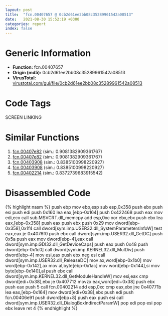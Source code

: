 ```yaml
---
layout: post
title:  "fcn.00407657 @ 0cb2d61ee2bb08c35289961542a08513"
date:   2021-08-30 15:52:19 +0300
categories: report
index: false
---
```


# Generic Information
- **Function:** fcn.00407657
- **Origin (md5):** 0cb2d61ee2bb08c35289961542a08513
- **VirusTotal:** [virustotal.com/gui/file/0cb2d61ee2bb08c35289961542a08513][virustotal_ref]

# Code Tags
<span class="tag" id="SCREEN">SCREEN</span>
<span class="tag" id="LINKING">LINKING</span>


# Similar Functions

1. [fcn.00407e82][similar_1_ref] (sim.: 0.9081382909361767)
2. [fcn.00407e82][similar_2_ref] (sim.: 0.9081382909361767)
3. [fcn.00403908][similar_3_ref] (sim.: 0.8385100998220927)
4. [fcn.00403908][similar_4_ref] (sim.: 0.8385100998220927)
5. [fcn.00402214][similar_5_ref] (sim.: 0.8372739683915542)


# Disassembled Code

{% highlight nasm %}
push ebp
mov ebp,esp
sub esp,0x358
push ebx
push esi
push edi
push 0x160
lea eax,[ebp-0x164]
push 0x422468
push eax
mov edi,ecx
call sub.MSVCRT.dll_memcpy
add esp,0xc
xor ebx,ebx
push ebx
lea eax,[ebp-0x358]
push eax
push ebx
push 0x29
mov dword[ebp-0x358],0x1f4
call dword[sym.imp.USER32.dll_SystemParametersInfoW]
test eax,eax
je 0x4076f0
push ebx
call dword[sym.imp.USER32.dll_GetDC]
push 0x5a
push eax
mov dword[ebp-4],eax
call dword[sym.imp.GDI32.dll_GetDeviceCaps]
push eax
push 0x48
push dword[ebp-0x1c0]
call dword[sym.imp.KERNEL32.dll_MulDiv]
push dword[ebp-4]
mov esi,eax
push ebx
neg esi
call dword[sym.imp.USER32.dll_ReleaseDC]
mov ax,word[ebp-0x1b0]
mov word[ebp-0x142],ax
mov al,byte[ebp-0x1ac]
mov word[ebp-0x144],si
mov byte[ebp-0x140],al
push ebx
call dword[sym.imp.KERNEL32.dll_GetModuleHandleW]
mov esi,eax
cmp dword[edi+0x38],ebx
je 0x407712
movzx eax,word[edi+0x38]
push ebx
push eax
push 5
call fcn.00402214
add esp,0xc
cmp eax,ebx
jne 0x40771b
lea eax,[ebp-0x164]
mov dword[edi+0x38],ebx
push edi
push fcn.00406e91
push dword[ebp+8]
push eax
push esi
call dword[sym.imp.USER32.dll_DialogBoxIndirectParamW]
pop edi
pop esi
pop ebx
leave 
ret 4
{% endhighlight %}


[similar_1_ref]: /report/fcn.00407e82@3f1595e66dc63331ba0930a0c79684ce
[similar_2_ref]: /report/fcn.00407e82@4c8869bb42f854640703b6ddda29ee38
[similar_3_ref]: /report/fcn.00403908@3f1595e66dc63331ba0930a0c79684ce
[similar_4_ref]: /report/fcn.00403908@4c8869bb42f854640703b6ddda29ee38
[similar_5_ref]: /report/fcn.00402214@0cb2d61ee2bb08c35289961542a08513
[virustotal_ref]: https://www.virustotal.com/gui/file/0cb2d61ee2bb08c35289961542a08513